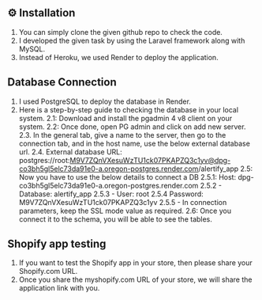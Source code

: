 ## ⚙️ Installation
1. You can simply clone the given github repo to check the code.
2. I developed the given task by using the Laravel framework along with MySQL.
3. Instead of Heroku, we used Render to deploy the application.


## Database Connection
1. I used PostgreSQL to deploy the database in Render.
2. Here is a step-by-step guide to checking the database in your local system.
2.1: Download and install the pgadmin 4 v8 client on your system.
2.2: Once done, open PG admin and click on add new server.
2.3. In the general tab, give a name to the server, then go to the connection tab, and in the host name, use the below external database url.
2.4. External database URL: postgres://root:M9V7ZQnVXesuWzTU1ck07PKAPZQ3c1yv@dpg-co3bh5gl5elc73da91e0-a.oregon-postgres.render.com/alertify_app
2.5: Now you have to use the below details to connect a DB
2.5.1: Host: dpg-co3bh5gl5elc73da91e0-a.oregon-postgres.render.com
2.5.2 - Database: alertify_app
2.5.3 - User: root
2.5.4 Password: M9V7ZQnVXesuWzTU1ck07PKAPZQ3c1yv
2.5.5 - In connection parameters, keep the SSL mode value as required.
2.6: Once you connect it to the schema, you will be able to see the tables.


## Shopify app testing
1. If you want to test the Shopify app in your store, then please share your Shopify.com URL.
2. Once you share the myshopify.com URL of your store, we will share the application link with you.